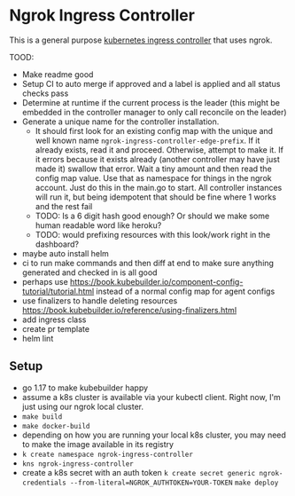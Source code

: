 # Ngrok Ingress Controller

This is a general purpose [kubernetes ingress controller](https://kubernetes.io/docs/concepts/services-networking/ingress-controllers/) that uses ngrok.


TOOD:
* Make readme good
* Setup CI to auto merge if approved and a label is applied and all status checks pass
* Determine at runtime if the current process is the leader (this might be embedded in the controller manager to only call reconcile on the leader)
* Generate a unique name for the controller installation.
  * It should first look for an existing config map with the unique and well known name `ngrok-ingress-controller-edge-prefix`. If it already exists, read it and proceed. Otherwise, attempt to make it. If it errors because it exists already (another controller may have just made it) swallow that error. Wait a tiny amount and then read the config map value. Use that as namespace for things in the ngrok account. Just do this in the main.go to start. All controller instances will run it, but being idempotent that should be fine where 1 works and the rest fail
  * TODO: Is a 6 digit hash good enough? Or should we make some human readable word like heroku?
  * TODO: would prefixing resources with this look/work right in the dashboard?
* maybe auto install helm
* ci to run make commands and then diff at end to make sure anything generated and checked in is all good
* perhaps use https://book.kubebuilder.io/component-config-tutorial/tutorial.html instead of a normal config map for agent configs
* use finalizers to handle deleting resources https://book.kubebuilder.io/reference/using-finalizers.html
* add ingress class
* create pr template
* helm lint

## Setup

* go 1.17 to make kubebuilder happy
* assume a k8s cluster is available via your kubectl client. Right now, I'm just using our ngrok local cluster.
* `make build`
* `make docker-build`
*  depending on how you are running your local k8s cluster, you may need to make the image available in its registry
* `k create namespace ngrok-ingress-controller`
* `kns ngrok-ingress-controller`
* create a k8s secret with an auth token
`k create secret generic ngrok-credentials --from-literal=NGROK_AUTHTOKEN=YOUR-TOKEN`
`make deploy`
